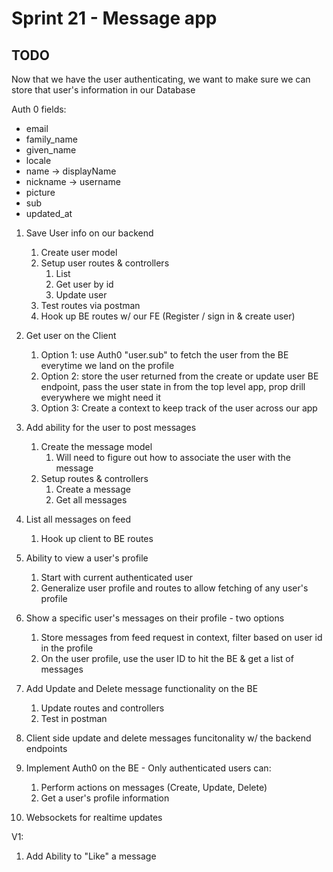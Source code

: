 # Sprint 21 - Message app

## TODO

Now that we have the user authenticating, we want to make sure we can store that user's information in our Database

Auth 0 fields:
- email
- family_name
- given_name
- locale
- name -> displayName
- nickname -> username
- picture
- sub
- updated_at



1. Save User info on our backend
   1. Create user model
   2. Setup user routes & controllers
      1. List
      2. Get user by id
      3. Update user
   3. Test routes via postman 
   4. Hook up BE routes w/ our FE (Register / sign in & create user)
2. Get user on the Client
   1. Option 1: use Auth0 "user.sub" to fetch the user from the BE everytime we land on the profile
   2. Option 2: store the user returned from the create or update user BE endpoint, pass the user state in from the top level app, prop drill everywhere we might need it
   3. Option 3: Create a context to keep track of the user across our app
   

3. Add ability for the user to post messages
   1. Create the message model
      1. Will need to figure out how to associate the user with the message
   2. Setup routes & controllers
      1. Create a message
      2. Get all messages
4. List all messages on feed
   1. Hook up client to BE routes
5. Ability to view a user's profile
   1. Start with current authenticated user
   2. Generalize user profile and routes to allow fetching of any user's profile
6. Show a specific user's messages on their profile - two options
   1. Store messages from feed request in context, filter based on user id in the profile
   2. On the user profile, use the user ID to hit the BE & get a list of messages
7. Add Update and Delete message functionality on the BE
   1. Update routes and controllers
   2. Test in postman
8. Client side update and delete messages funcitonality w/ the backend endpoints
9.  Implement Auth0 on the BE - Only authenticated users can:
      1. Perform actions on messages (Create, Update, Delete)
      2. Get a user's profile information
    
10. Websockets for realtime updates
    

V1:
1. Add Ability to "Like" a message